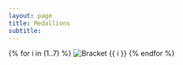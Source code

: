 ```yaml
---
layout: page
title: Medallions
subtitle: 
---
```

<div class="gallery">
  {% for i in (1..7) %}
    <img src="/assets/img/medallion_{{ i }}.png" alt="Bracket {{ i }}">
  {% endfor %}
</div>